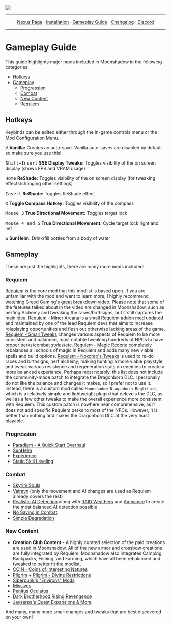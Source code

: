 <a href="https://www.nexusmods.com/skyrimspecialedition/mods/85896"><img src="https://staticdelivery.nexusmods.com/mods/1704/images/85896/85896-1677468574-1704277277.png" target="_blank"></a>

---

<p align="center">
  <a href="https://www.nexusmods.com/skyrimspecialedition/mods/85896">Nexus Page</a> ·
  <a href="README.md">Installation</a> ·
  <a href="GAMEPLAY.md">Gameplay Guide</a> ·
  <a href="CHANGELOG.md">Changelog</a> ·
  <a href="https://discord.gg/VXvZWsxzEG">Discord</a>
</p>

---

# Gameplay Guide

This guide highlights major mods included in Moonshadow in the following categories:

- [Hotkeys](#hotkeys)
- [Gameplay](#gameplay)
  - [Progression](#progression)
  - [Combat](#combat)
  - [New Content](#new-content)
  - [Requiem](#requiem)

## Hotkeys

Keybinds can be edited either through the in-game controls menu or the Mod Configuration Menu.

<kbd>V</kbd> **Vanilla:** Creates an auto-save. Vanilla auto-saves are disabled by default so make sure you use this! 

<kbd>Shift+Insert</kbd> **SSE Display Tweaks:** Toggles visibility of the on screen display (shows FPS and VRAM usage)

<kbd>Home</kbd> **ReShade:** Toggles visibility of the on screen display (for tweaking effects/changing other settings)

<kbd>Insert</kbd> **ReShade:** Toggles ReShade effect

<kbd>X</kbd> **Toggle Compass Hotkey:** Toggles visibility of the compass

<kbd>Mouse 3</kbd> **True Directional Movement:** Toggles target lock

<kbd>Mouse 4 and 5</kbd> **True Directional Movement:** Cycle target lock right and left

<kbd>G</kbd> **SunHelm:** Drink/fill bottles from a body of water


## Gameplay

These are just the highlights, there are many more mods included!

### Requiem
[Requiem](https://www.nexusmods.com/skyrimspecialedition/mods/60888) is the core mod that this modlist is based upon. If you are unfamiliar with the mod and want to learn more, I highly recommend watching [Greed Gaming's great breakdown video](https://www.youtube.com/watch?v=fG7D8meR0cY). Please note that some of the features talked about in the video are changed in Moonshadow, such as nerfing Alchemy and tweaking the races/birthsigns, but it still captures the main idea. [Requiem - Minor Arcana](https://www.nexusmods.com/skyrimspecialedition/mods/61342) is a small Requiem addon mod updated and maintained by one of the lead Requiem devs that aims to increase roleplaying opportunities and flesh out otherwise lacking areas of the game. [Requiem - Small Tweaks](https://www.nexusmods.com/skyrimspecialedition/mods/42633) changes various aspects of Requiem to be more consistent and balanced, most notable tweaking hundreds of NPCs to have proper perks/combat styles/etc. [Requiem - Magic Redone](https://www.nexusmods.com/skyrimspecialedition/mods/59302) completely rebalances all schools of magic in Requiem and adds many new viable spells and build options. [Requiem - Noxcrab's Tweaks](https://www.nexusmods.com/skyrimspecialedition/mods/42591) is used to re-do races and birthsigns, nerf alchemy, making hunting a more viable playstyle, and tweak various resistence and regeneration stats on enemies to create a more balanced experience. Perhaps most notably, this list does not include the community-made patch to integrate the Dragonborn DLC. I personally do not like the balance and changes it makes, so I prefer not to use it. Instead, there is a custom mod called `Moonshadow Dragonborn Reqtified`, which is a relatively simple and lightweight plugin that delevels the DLC, as well as a few other tweaks to make the overall experience more consistent with Requiem. This custom patch is nowhere near comprehensive, as it does not add specific Requiem perks to most of the NPCs. However, it is better than nothing and makes the Dragonborn DLC at the very least playable.

### Progression

- [Paradigm - A Quick Start Overhaul](https://www.nexusmods.com/skyrimspecialedition/mods/85939)
- [SunHelm](https://www.nexusmods.com/skyrimspecialedition/mods/39414)
- [Experience](https://www.nexusmods.com/skyrimspecialedition/mods/17751)
- [Static Skill Leveling](https://www.nexusmods.com/skyrimspecialedition/mods/30410)

### Combat
- [Skyrim Souls](https://www.nexusmods.com/skyrimspecialedition/mods/27859)
- [Valravn](https://www.nexusmods.com/skyrimspecialedition/mods/53869) (only the movement and AI changes are used as Requiem already covers the rest)
- [Realistic AI Detection](https://www.nexusmods.com/skyrimspecialedition/mods/2345) along with [RAID Weathers](https://www.nexusmods.com/skyrimspecialedition/mods/63116) and [Ambiance](https://www.nexusmods.com/skyrimspecialedition/mods/46383) to create the most balanced AI detection possible
- [No Saving in Combat](https://www.nexusmods.com/skyrimspecialedition/mods/29914)
- [Simple Degredation](https://www.nexusmods.com/skyrimspecialedition/mods/74790)

### New Content
- **Creation Club Content** - A highly curated selection of the paid creations are used in Moonshadow. All of the new armor and crossbow creations are fully integrated by Requiem. Moonshadow also integrates Camping, Backpacks, Fishing, and Farming, which have all been rebalanced and tweaked to better fit the modlist.
- [COIN - Coins of Interesting Natures](https://www.nexusmods.com/skyrimspecialedition/mods/51439)
- [Pilgrim](https://www.nexusmods.com/skyrimspecialedition/mods/54099) + [Pilgrim - Divine Restrictions](https://www.nexusmods.com/skyrimspecialedition/mods/88814)
- [Siberpunk's "Environs" Mods](https://www.nexusmods.com/skyrimspecialedition/users/36774500)
- [Missives](https://www.nexusmods.com/skyrimspecialedition/mods/17576)
- [Penitus Oculatus](https://www.nexusmods.com/skyrimspecialedition/mods/21061)
- [Dark Brotherhood Rising Revengence](https://www.nexusmods.com/skyrimspecialedition/mods/57157)
- [Jayserpa's Quest Expansions & More](https://www.nexusmods.com/skyrimspecialedition/users/5201727)

And many, many more small changes and tweaks that are best discovered on your own!
